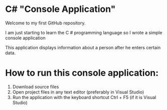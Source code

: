 # C# "Сonsole Application"
Welcome to my first GitHub repository.

I am just starting to learn the C # programming language so I wrote a simple console application

This application displays information about a person after he enters certain data.

<h1> How to run this console application: </h1>
<ol> 
  <li> Download source files </li> 
  <li> Open project files in any text editor (preferably in Visual Studio) </li>
  <li> Run the application with the keyboard shortcut Ctrl + F5 (if it is Visual Studio) </li>
</ol>
